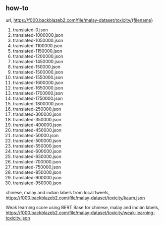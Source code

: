 ## how-to

url, https://f000.backblazeb2.com/file/malay-dataset/toxicity/{filename}

1. translated-0.json
2. translated-1000000.json
3. translated-1050000.json
4. translated-1100000.json
5. translated-1150000.json
6. translated-1200000.json
7. translated-1450000.json
8. translated-150000.json
9. translated-1500000.json
10. translated-1550000.json
11. translated-1600000.json
12. translated-1650000.json
13. translated-1700000.json
14. translated-1750000.json
15. translated-1800000.json
16. translated-250000.json
17. translated-300000.json
18. translated-350000.json
19. translated-400000.json
20. translated-450000.json
21. translated-50000.json
22. translated-500000.json
23. translated-550000.json
24. translated-600000.json
25. translated-650000.json
26. translated-700000.json
27. translated-750000.json
28. translated-850000.json
29. translated-900000.json
30. translated-950000.json

chinese, malay and indian labels from local tweets, https://f000.backblazeb2.com/file/malay-dataset/toxicity/kaum.json

Weak learning score using BERT Base for chinese, malay and indian labels, https://f000.backblazeb2.com/file/malay-dataset/toxicity/weak-learning-toxicity.json
